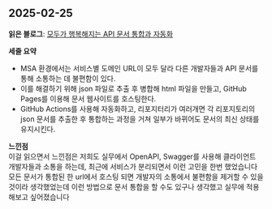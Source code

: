 ## 2025-02-25
**읽은 블로그**: [모두가 행복해지는 API 문서 통합과 자동화](https://techblog.lycorp.co.jp/ko/api-document-integration-and-documentation-automation)

**세줄 요약**
- MSA 환경에서는 서비스별 도메인 URL이 모두 달라 다른 개발자들과 API 문서를 통해 소통하는 데 불편함이 있다.
- 이를 해결하기 위해 json 파일로 추출 후 병합해 html 파일을 만들고, GitHub Pages를 이용해 문서 웹사이트를 호스팅한다.
- GitHub Actions를 사용해 자동화하고, 리포지터리가 여러개면 각 리포지토리의 json 문서를 추출한 후 통합하는 과정을 거쳐 일부가 바뀌어도 문서의 최신 상태를 유지시킨다.

**느낀점**<br>
이걸 읽으면서 느낀점은 저희도 실무에서 OpenAPI, Swagger를 사용해 클라이언트 개발자들과 소통을 하는데, 최근에 서비스가 분리되면서 이런 고민을 한번 했었습니다
모든 문서가 통합된 한 url에서 호스팅 되면 개발자의 소통에서 불편함을 제거할 수 있을 것이라 생각했었는데 이런 방법으로 문서 통합을 할 수도 있구나 생각했고 실무에 적용해보고 싶어졌습니다